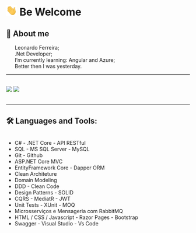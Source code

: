 # <img src="https://raw.githubusercontent.com/ABSphreak/ABSphreak/master/gifs/Hi.gif" width="30px"> Be Welcome 

## :person_in_tuxedo: About me
<ul style="list-style-type:none;">
<li>Leonardo Ferreira;</li>
<li>.Net Developer;</li>
<li>I’m currently learning: Angular and Azure;</li>
<li>Better then I was yesterday.</li>
</ul>

<hr>
<br>
<div> 
  <a href = "mailto:leonardo.ferreira089@gmail.com"><img src="https://img.shields.io/badge/-Gmail-%23333?style=for-the-badge&logo=gmail&logoColor=red" target="_blank"></a>
  <a href="https://www.linkedin.com/in/leonardoferreira089/" target="_blank"><img src="https://img.shields.io/badge/-LinkedIn-%230077B5?style=for-the-badge&logo=linkedin&logoColor=white" target="_blank"></a> 
</div>

<br>
<hr>


## :hammer_and_wrench:	 Languages and Tools: <br>
<div class="row">
  <div class="column">
  <ul>
  <li>C# - .NET Core - API RESTful</li>
  <li>SQL - MS SQL Server - MySQL</li>
  <li>Git - Github</li>
  <li>ASP.NET Core MVC</li>
  <li>EntityFramework Core - Dapper ORM</li>
  <li>Clean Architeture</li>
  <li>Domain Modeling</li>
  <li>DDD - Clean Code </li>
  <li>Design Patterns - SOLID</li>
  <li>CQRS - MediatR - JWT</li>
  <li>Unit Tests - XUnit  - MOQ</li>
  <li>Microsserviços e Mensageria com RabbitMQ</li>
  <li>HTML / CSS / Javascript - Razor Pages - Bootstrap</li>
  <li>Swagger - Visual Studio - Vs Code</li>
</ul>
</div>

